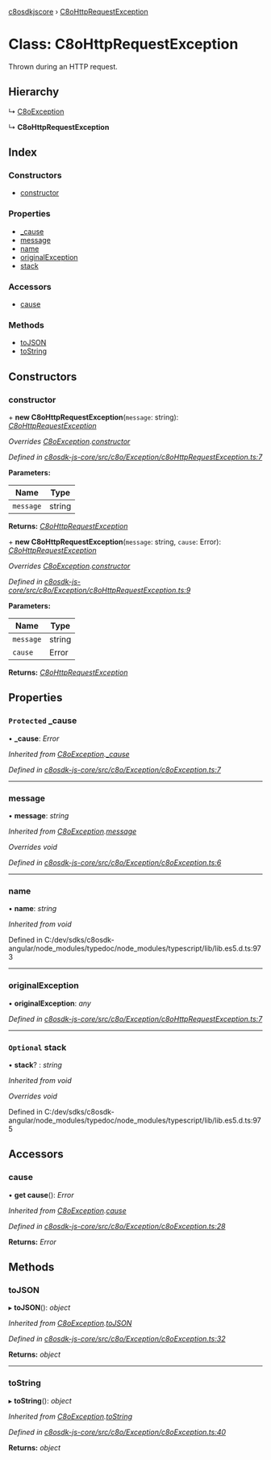 [c8osdkjscore](../README.md) › [C8oHttpRequestException](c8ohttprequestexception.md)

# Class: C8oHttpRequestException

Thrown during an HTTP request.

## Hierarchy

  ↳ [C8oException](c8oexception.md)

  ↳ **C8oHttpRequestException**

## Index

### Constructors

* [constructor](c8ohttprequestexception.md#constructor)

### Properties

* [_cause](c8ohttprequestexception.md#protected-_cause)
* [message](c8ohttprequestexception.md#message)
* [name](c8ohttprequestexception.md#name)
* [originalException](c8ohttprequestexception.md#originalexception)
* [stack](c8ohttprequestexception.md#optional-stack)

### Accessors

* [cause](c8ohttprequestexception.md#cause)

### Methods

* [toJSON](c8ohttprequestexception.md#tojson)
* [toString](c8ohttprequestexception.md#tostring)

## Constructors

###  constructor

\+ **new C8oHttpRequestException**(`message`: string): *[C8oHttpRequestException](c8ohttprequestexception.md)*

*Overrides [C8oException](c8oexception.md).[constructor](c8oexception.md#constructor)*

*Defined in [c8osdk-js-core/src/c8o/Exception/c8oHttpRequestException.ts:7](https://github.com/convertigo/c8osdk-angular/blob/c7655b8/src/c8o/Exception/c8oHttpRequestException.ts#L7)*

**Parameters:**

Name | Type |
------ | ------ |
`message` | string |

**Returns:** *[C8oHttpRequestException](c8ohttprequestexception.md)*

\+ **new C8oHttpRequestException**(`message`: string, `cause`: Error): *[C8oHttpRequestException](c8ohttprequestexception.md)*

*Overrides [C8oException](c8oexception.md).[constructor](c8oexception.md#constructor)*

*Defined in [c8osdk-js-core/src/c8o/Exception/c8oHttpRequestException.ts:9](https://github.com/convertigo/c8osdk-angular/blob/c7655b8/src/c8o/Exception/c8oHttpRequestException.ts#L9)*

**Parameters:**

Name | Type |
------ | ------ |
`message` | string |
`cause` | Error |

**Returns:** *[C8oHttpRequestException](c8ohttprequestexception.md)*

## Properties

### `Protected` _cause

• **_cause**: *Error*

*Inherited from [C8oException](c8oexception.md).[_cause](c8oexception.md#protected-_cause)*

*Defined in [c8osdk-js-core/src/c8o/Exception/c8oException.ts:7](https://github.com/convertigo/c8osdk-angular/blob/c7655b8/src/c8o/Exception/c8oException.ts#L7)*

___

###  message

• **message**: *string*

*Inherited from [C8oException](c8oexception.md).[message](c8oexception.md#message)*

*Overrides void*

*Defined in [c8osdk-js-core/src/c8o/Exception/c8oException.ts:6](https://github.com/convertigo/c8osdk-angular/blob/c7655b8/src/c8o/Exception/c8oException.ts#L6)*

___

###  name

• **name**: *string*

*Inherited from void*

Defined in C:/dev/sdks/c8osdk-angular/node_modules/typedoc/node_modules/typescript/lib/lib.es5.d.ts:973

___

###  originalException

• **originalException**: *any*

*Defined in [c8osdk-js-core/src/c8o/Exception/c8oHttpRequestException.ts:7](https://github.com/convertigo/c8osdk-angular/blob/c7655b8/src/c8o/Exception/c8oHttpRequestException.ts#L7)*

___

### `Optional` stack

• **stack**? : *string*

*Inherited from void*

*Overrides void*

Defined in C:/dev/sdks/c8osdk-angular/node_modules/typedoc/node_modules/typescript/lib/lib.es5.d.ts:975

## Accessors

###  cause

• **get cause**(): *Error*

*Inherited from [C8oException](c8oexception.md).[cause](c8oexception.md#cause)*

*Defined in [c8osdk-js-core/src/c8o/Exception/c8oException.ts:28](https://github.com/convertigo/c8osdk-angular/blob/c7655b8/src/c8o/Exception/c8oException.ts#L28)*

**Returns:** *Error*

## Methods

###  toJSON

▸ **toJSON**(): *object*

*Inherited from [C8oException](c8oexception.md).[toJSON](c8oexception.md#tojson)*

*Defined in [c8osdk-js-core/src/c8o/Exception/c8oException.ts:32](https://github.com/convertigo/c8osdk-angular/blob/c7655b8/src/c8o/Exception/c8oException.ts#L32)*

**Returns:** *object*

___

###  toString

▸ **toString**(): *object*

*Inherited from [C8oException](c8oexception.md).[toString](c8oexception.md#tostring)*

*Defined in [c8osdk-js-core/src/c8o/Exception/c8oException.ts:40](https://github.com/convertigo/c8osdk-angular/blob/c7655b8/src/c8o/Exception/c8oException.ts#L40)*

**Returns:** *object*
